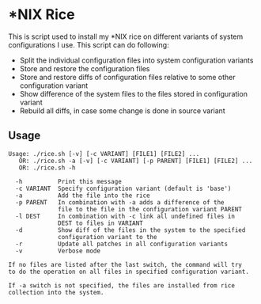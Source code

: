 # *NIX Rice

This is script used to install my *NIX rice on different variants of system
configurations I use. This script can do following:

* Split the individual configuration files into system configuration variants
* Store and restore the configuration files
* Store and restore diffs of configuration files relative to some other
  configuration variant
* Show difference of the system files to the files stored in configuration
  variant
* Rebuild all diffs, in case some change is done in source variant


## Usage

```
Usage: ./rice.sh [-v] [-c VARIANT] [FILE1] [FILE2] ...
   OR: ./rice.sh -a [-v] [-c VARIANT] [-p PARENT] [FILE1] [FILE2] ...
   OR: ./rice.sh -h

  -h          Print this message
  -c VARIANT  Specify configuration variant (default is 'base')
  -a          Add the file into the rice
  -p PARENT   In combination with -a adds a difference of the
              file to the file in the configuration variant PARENT
  -l DEST     In combination with -c link all undefined files in
              DEST to files in VARIANT
  -d          Show diff of the files in the system to the specified
              configuration variant to the
  -r          Update all patches in all configuration variants
  -v          Verbose mode

If no files are listed after the last switch, the command will try
to do the operation on all files in specified configuration variant.

If -a switch is not specified, the files are installed from rice
collection into the system.
```

